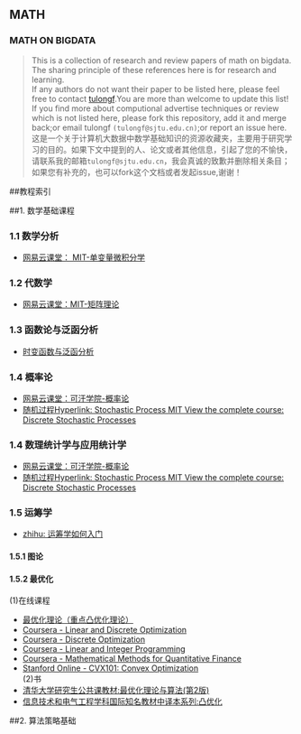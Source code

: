## MATH<br>
### MATH ON BIGDATA
> This is a collection of research and review papers of math on bigdata. The sharing principle of these references here is for research and learning.<br>
If any authors do not want their paper to be listed here, please feel free to contact [tulongf](https://github.com/Tulongf/).You are more than welcome to update this list! If you find more about computional advertise techniques or review which is not listed here, please fork this repository, add it and merge back;or email tulongf `(tulongf@sjtu.edu.cn)`;or report an issue here.<br> 
>这是一个关于计算机大数据中数学基础知识的资源收藏夹，主要用于研究学习的目的。如果下文中提到的人、论文或者其他信息，引起了您的不愉快，请联系我的邮箱`tulongf@sjtu.edu.cn`，我会真诚的致歉并删除相关条目；如果您有补充的，也可以fork这个文档或者发起issue,谢谢！<br> 

##教程索引


##1. 数学基础课程<br>
### 1.1 数学分析
* [网易云课堂： MIT-单变量微积分学](http://v.163.com/special/sp/singlevariablecalculus.html)<br>

### 1.2 代数学
* [网易云课堂：MIT-矩阵理论](http://open.163.com/special/opencourse/daishu.html)<br>

### 1.3 函数论与泛函分析
* [时变函数与泛函分析 ](http://open.163.com/special/opencourse/fanhanfenxi.html)<br>

### 1.4 概率论
* [网易云课堂：可汗学院-概率论](http://open.163.com/special/Khan/probability.html)<br>
* [随机过程Hyperlink: Stochastic Process MIT View the complete course: Discrete Stochastic Processes](#)<br>

### 1.4 数理统计学与应用统计学
* [网易云课堂：可汗学院-概率论](http://open.163.com/special/Khan/probability.html)<br>
* [随机过程Hyperlink: Stochastic Process MIT View the complete course: Discrete Stochastic Processes](#)<br>

### 1.5 运筹学
* [zhihu: 运筹学如何入门](https://www.zhihu.com/question/22686770)

#### 1.5.1 图论

#### 1.5.2 最优化
(1)在线课程<br>
* [最优化理论（重点凸优化理论）](http://stanford.edu/~boyd/cvxbook/)<br>
* [Coursera - Linear and Discrete Optimization]()
* [Coursera - Discrete Optimization]()
* [Coursera - Linear and Integer Programming]()
* [Coursera - Mathematical Methods for Quantitative Finance]()
* [Stanford Online - CVX101: Convex Optimization]()<br>
(2)书<br>
* [清华大学研究生公共课教材:最优化理论与算法(第2版)](https://www.amazon.cn/%E6%B8%85%E5%8D%8E%E5%A4%A7%E5%AD%A6%E7%A0%94%E7%A9%B6%E7%94%9F%E5%85%AC%E5%85%B1%E8%AF%BE%E6%95%99%E6%9D%90-%E6%9C%80%E4%BC%98%E5%8C%96%E7%90%86%E8%AE%BA%E4%B8%8E%E7%AE%97%E6%B3%95-%E9%99%88%E5%AE%9D%E6%9E%97/dp/B008F1TF1G/ref=pd_sim_14_5?ie=UTF8&psc=1&refRID=YDGSARVCHZDHSGT3KB25)
* [信息技术和电气工程学科国际知名教材中译本系列:凸优化](https://www.amazon.cn/%E4%BF%A1%E6%81%AF%E6%8A%80%E6%9C%AF%E5%92%8C%E7%94%B5%E6%B0%94%E5%B7%A5%E7%A8%8B%E5%AD%A6%E7%A7%91%E5%9B%BD%E9%99%85%E7%9F%A5%E5%90%8D%E6%95%99%E6%9D%90%E4%B8%AD%E8%AF%91%E6%9C%AC%E7%B3%BB%E5%88%97-%E5%87%B8%E4%BC%98%E5%8C%96-%E9%B2%8D%E5%BE%B7/dp/B00B1YV5GW/ref=pd_sim_14_3?ie=UTF8&psc=1&refRID=YDGSARVCHZDHSGT3KB25)





##2. 算法策略基础<br>
